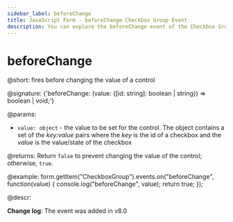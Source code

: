 ```yaml
---
sidebar_label: beforeChange
title: JavaScript Form - beforeChange Checkbox Group Event 
description: You can explore the beforeChange event of the Checkbox Group control of Form in the documentation of the DHTMLX JavaScript UI library. Browse developer guides and API reference, try out code examples and live demos, and download a free 30-day evaluation version of DHTMLX Suite.
---
```


# beforeChange

@short: fires before changing the value of a control

@signature: {'beforeChange: (value: {[id: string]: boolean | string}) => boolean | void;'}

@params:
- `value: object` - the value to be set for the control. The object contains a set of <i> the key:value</i> pairs where the <i>key</i> is the id of a checkbox and the <i>value</i> is the value/state of the checkbox

@returns:
Return `false` to prevent changing the value of the control; otherwise, `true`.

@example:
form.getItem("CheckboxGroup").events.on("beforeChange", function(value) {
    console.log("beforeChange", value);
    return true;
});

@descr:

**Change log**: The event was added in v8.0